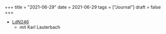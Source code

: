 +++
title = "2021-06-29"
date = 2021-06-29
tags = ["Journal"]
draft = false
+++

-   [LdN246](https://lagedernation.org/podcast/ldn246-spezial-karl-lauterbach-spd-gesundheitsexperte/)
    -   mit Karl Lauterbach